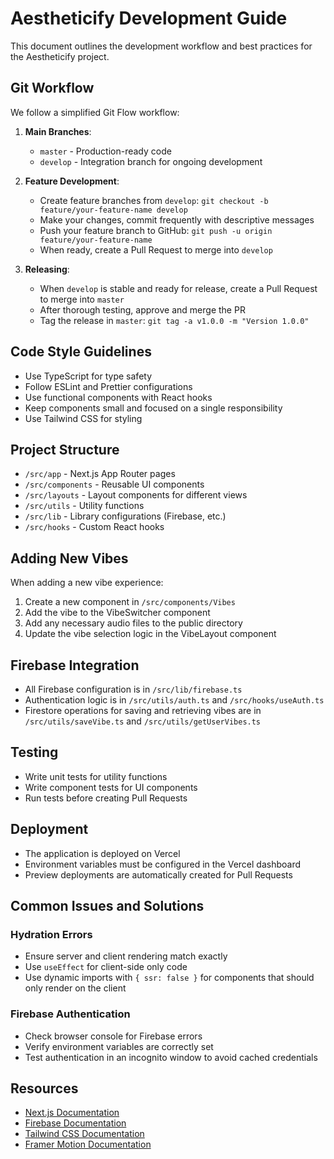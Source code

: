 # Aestheticify Development Guide

This document outlines the development workflow and best practices for the Aestheticify project.

## Git Workflow

We follow a simplified Git Flow workflow:

1. **Main Branches**:
   - `master` - Production-ready code
   - `develop` - Integration branch for ongoing development

2. **Feature Development**:
   - Create feature branches from `develop`: `git checkout -b feature/your-feature-name develop`
   - Make your changes, commit frequently with descriptive messages
   - Push your feature branch to GitHub: `git push -u origin feature/your-feature-name`
   - When ready, create a Pull Request to merge into `develop`

3. **Releasing**:
   - When `develop` is stable and ready for release, create a Pull Request to merge into `master`
   - After thorough testing, approve and merge the PR
   - Tag the release in `master`: `git tag -a v1.0.0 -m "Version 1.0.0"`

## Code Style Guidelines

- Use TypeScript for type safety
- Follow ESLint and Prettier configurations
- Use functional components with React hooks
- Keep components small and focused on a single responsibility
- Use Tailwind CSS for styling

## Project Structure

- `/src/app` - Next.js App Router pages
- `/src/components` - Reusable UI components
- `/src/layouts` - Layout components for different views
- `/src/utils` - Utility functions
- `/src/lib` - Library configurations (Firebase, etc.)
- `/src/hooks` - Custom React hooks

## Adding New Vibes

When adding a new vibe experience:

1. Create a new component in `/src/components/Vibes`
2. Add the vibe to the VibeSwitcher component
3. Add any necessary audio files to the public directory
4. Update the vibe selection logic in the VibeLayout component

## Firebase Integration

- All Firebase configuration is in `/src/lib/firebase.ts`
- Authentication logic is in `/src/utils/auth.ts` and `/src/hooks/useAuth.ts`
- Firestore operations for saving and retrieving vibes are in `/src/utils/saveVibe.ts` and `/src/utils/getUserVibes.ts`

## Testing

- Write unit tests for utility functions
- Write component tests for UI components
- Run tests before creating Pull Requests

## Deployment

- The application is deployed on Vercel
- Environment variables must be configured in the Vercel dashboard
- Preview deployments are automatically created for Pull Requests

## Common Issues and Solutions

### Hydration Errors
- Ensure server and client rendering match exactly
- Use `useEffect` for client-side only code
- Use dynamic imports with `{ ssr: false }` for components that should only render on the client

### Firebase Authentication
- Check browser console for Firebase errors
- Verify environment variables are correctly set
- Test authentication in an incognito window to avoid cached credentials

## Resources

- [Next.js Documentation](https://nextjs.org/docs)
- [Firebase Documentation](https://firebase.google.com/docs)
- [Tailwind CSS Documentation](https://tailwindcss.com/docs)
- [Framer Motion Documentation](https://www.framer.com/motion/)
